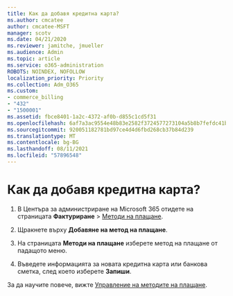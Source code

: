 ```yaml
---
title: Как да добавя кредитна карта?
ms.author: cmcatee
author: cmcatee-MSFT
manager: scotv
ms.date: 04/21/2020
ms.reviewer: jamitche, jmueller
ms.audience: Admin
ms.topic: article
ms.service: o365-administration
ROBOTS: NOINDEX, NOFOLLOW
localization_priority: Priority
ms.collection: Adm_O365
ms.custom:
- commerce_billing
- "432"
- "1500001"
ms.assetid: fbce8401-1a2c-4372-af0b-d855c1cd5f31
ms.openlocfilehash: 6af7a3ac9554e48b83e2582f3724577273104a5b8b7fefdc41b15977ec0e1abb
ms.sourcegitcommit: 920051182781bd97ce4d4d6fbd268cb37b84d239
ms.translationtype: MT
ms.contentlocale: bg-BG
ms.lasthandoff: 08/11/2021
ms.locfileid: "57896548"
---
```

# <a name="how-do-i-add-a-credit-card"></a>Как да добавя кредитна карта?

1. В Центъра за администриране на Microsoft 365 отидете на страницата **Фактуриране** \> [Методи на плащане](https://go.microsoft.com/fwlink/p/?linkid=2018806).

2. Щракнете върху **Добавяне на метод на плащане**.

3. На страницата **Методи на плащане** изберете метод на плащане от падащото меню.

4. Въведете информацията за новата кредитна карта или банкова сметка, след което изберете **Запиши**.

За да научите повече, вижте [Управление на методите на плащане](https://docs.microsoft.com/microsoft-365/commerce/billing-and-payments/manage-payment-methods).
